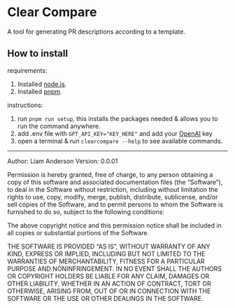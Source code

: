 # Clear Compare

A tool for generating PR descriptions according to a template.

## How to install

requirements:

1. Installed [node.js](https://nodejs.org/en/download).
1. Installed [pnpm](https://pnpm.io/).

instructions:

1. run `pnpm run setup`, this installs the packages needed & allows you to run the command anywhere.
2. add .env file with `GPT_API_KEY="KEY_HERE"` and add your [OpenAI](https://platform.openai.com/api-keys) key
3. open a terminal & run `clearcompare --help` to see available commands.

---

Author: Liam Anderson
Version: 0.0.01

Permission is hereby granted, free of charge, to any person obtaining a copy of this software and associated documentation files (the “Software”), to deal in the Software without restriction, including without limitation the rights to use, copy, modify, merge, publish, distribute, sublicense, and/or sell copies of the Software, and to permit persons to whom the Software is furnished to do so, subject to the following conditions:

The above copyright notice and this permission notice shall be included in all copies or substantial portions of the Software.

THE SOFTWARE IS PROVIDED “AS IS”, WITHOUT WARRANTY OF ANY KIND, EXPRESS OR IMPLIED, INCLUDING BUT NOT LIMITED TO THE WARRANTIES OF MERCHANTABILITY, FITNESS FOR A PARTICULAR PURPOSE AND NONINFRINGEMENT. IN NO EVENT SHALL THE AUTHORS OR COPYRIGHT HOLDERS BE LIABLE FOR ANY CLAIM, DAMAGES OR OTHER LIABILITY, WHETHER IN AN ACTION OF CONTRACT, TORT OR OTHERWISE, ARISING FROM, OUT OF OR IN CONNECTION WITH THE SOFTWARE OR THE USE OR OTHER DEALINGS IN THE SOFTWARE.
